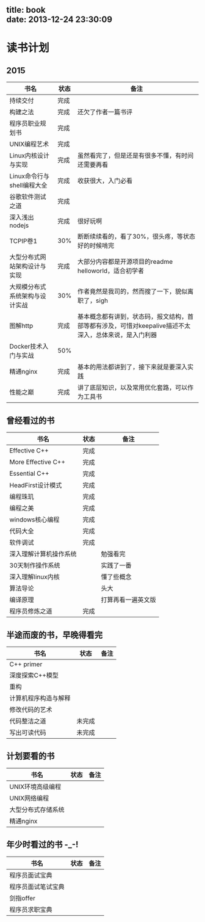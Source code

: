 title: book                                                                                                                                                                                              
date: 2013-12-24 23:30:09
---

# 读书计划 


## 2015
书名  | 状态 | 备注
---------|----------|-----
持续交付|完成 | 
构建之法|完成 | 还欠了作者一篇书评
程序员职业规划书|完成 | 
UNIX编程艺术|完成 | 
Linux内核设计与实现| 完成 | 虽然看完了，但是还是有很多不懂，有时间还需要再看
Linux命令行与shell编程大全| 完成| 收获很大，入门必看
谷歌软件测试之道| 完成| 
深入浅出nodejs|完成 | 很好玩啊
TCPIP卷1|30% | 断断续续看的，看了30%，很头疼，等状态好的时候啃完
大型分布式网站架构设计与实现|完成|大部分内容都是开源项目的readme helloworld，适合初学者
大规模分布式系统架构与设计实战|30%|作者竟然是我司的，然而搜了一下，貌似离职了，sigh
图解http|完成|基本概念都有讲到，状态码，报文结构，首部等都有涉及，可惜对keepalive描述不太深入，总体来说，是入门利器
Docker技术入门与实战|50%| 
精通nginx|完成|基本的用法都讲到了，接下来就是要深入实践 
性能之巅|完成|讲了底层知识，以及常用优化套路，可以作为工具书



## 曾经看过的书

书名  | 状态 | 备注
---------|----------|-----
Effective C++|完成|
More Effective C++|完成|
Essential C++|完成 |
HeadFirst设计模式|完成 |
编程珠玑|完成 |
编程之美|完成|
windows核心编程|完成|
代码大全|完成|
软件调试|完成|
深入理解计算机操作系统||勉强看完
30天制作操作系统||实践了一番
深入理解linux内核||懂了些概念
算法导论||头大
编译原理||打算再看一遍英文版
程序员修炼之道|完成 | 

## 半途而废的书，早晚得看完
书名  | 状态 | 备注
---------|----------|-----
C++ primer||
深度探索C++模型||
重构||
计算机程序构造与解释||
修改代码的艺术||
代码整洁之道|未完成|
写出可读代码|未完成|

## 计划要看的书
书名  | 状态 | 备注
---------|----------|-----
UNIX环境高级编程||
UNIX网络编程||
大型分布式存储系统||
精通nginx||

## 年少时看过的书 -_-!
书名  | 状态 | 备注
---------|----------|-----
程序员面试宝典||
程序员面试笔试宝典||
剑指offer||
程序员求职宝典||


